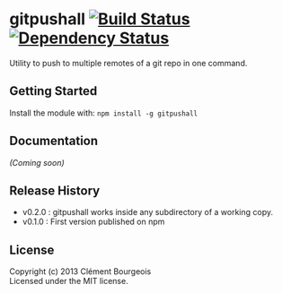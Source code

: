 # gitpushall [![Build Status](https://secure.travis-ci.org/moonpyk/gitpushall.png?branch=master)](http://travis-ci.org/moonpyk/gitpushall) [![Dependency Status](https://gemnasium.com/moonpyk/gitpushall.png)](https://gemnasium.com/moonpyk/gitpushall)

Utility to push to multiple remotes of a git repo in one command.

## Getting Started
Install the module with: `npm install -g gitpushall`

## Documentation
_(Coming soon)_

## Release History

 * v0.2.0 : gitpushall works inside any subdirectory of a working copy.
 * v0.1.0 : First version published on npm

## License
Copyright (c) 2013 Clément Bourgeois  
Licensed under the MIT license.

